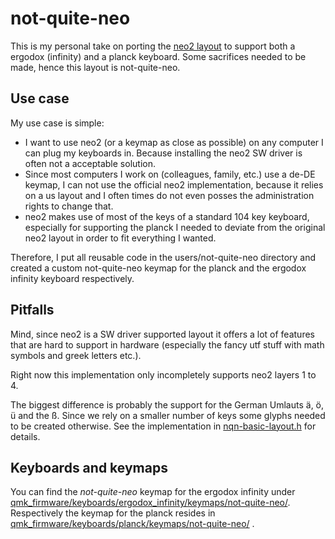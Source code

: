 # not-quite-neo

This is my personal take on porting the [neo2 layout](https://www.neo-layout.org/) to support both a ergodox (infinity) and a planck keyboard. Some sacrifices needed to be made, hence this layout is not-quite-neo.

## Use case
My use case is simple:

* I want to use neo2 (or a keymap as close as possible) on any computer I can plug my keyboards in. Because installing the neo2 SW driver is often not a acceptable solution.
* Since most computers I work on (colleagues, family, etc.) use a de-DE keymap, I can not use the official neo2 implementation, because it relies on a us layout and I often times do not even posses the administration rights to change that.
* neo2 makes use of most of the keys of a standard 104 key keyboard, especially for supporting the planck I needed to deviate from the original neo2 layout in order to fit everything I wanted.

Therefore, I put all reusable code in the users/not-quite-neo directory and created a custom not-quite-neo keymap for the planck and the ergodox infinity keyboard respectively.

## Pitfalls
Mind, since neo2 is a SW driver supported layout it offers a lot of features that are hard to support in hardware (especially the fancy utf stuff with math symbols and greek letters etc.). 

Right now this implementation only incompletely supports neo2 layers 1 to 4.

The biggest difference is probably the support for the German Umlauts ä, ö, ü and the ß. Since we rely on a smaller number of keys some glyphs needed to be created otherwise. See the implementation in [nqn-basic-layout.h](nqn-basic-layout.h) for details.

## Keyboards and keymaps

You can find the *not-quite-neo* keymap for the ergodox infinity under [qmk_firmware/keyboards/ergodox_infinity/keymaps/not-quite-neo/](../../keyboards/ergodox_infinity/keymaps/not-quite-neo/readme.md). Respectively the keymap for the planck resides in [qmk_firmware/keyboards/planck/keymaps/not-quite-neo/](../../keyboards/planck/keymaps/not-quite-neo/readme.md)
 .